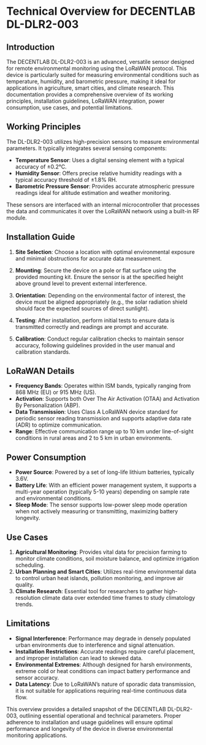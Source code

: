 # Technical Overview for DECENTLAB DL-DLR2-003

## Introduction

The DECENTLAB DL-DLR2-003 is an advanced, versatile sensor designed for remote environmental monitoring using the LoRaWAN protocol. This device is particularly suited for measuring environmental conditions such as temperature, humidity, and barometric pressure, making it ideal for applications in agriculture, smart cities, and climate research. This documentation provides a comprehensive overview of its working principles, installation guidelines, LoRaWAN integration, power consumption, use cases, and potential limitations.

## Working Principles

The DL-DLR2-003 utilizes high-precision sensors to measure environmental parameters. It typically integrates several sensing components:

- **Temperature Sensor**: Uses a digital sensing element with a typical accuracy of ±0.2°C.
- **Humidity Sensor**: Offers precise relative humidity readings with a typical accuracy threshold of ±1.8% RH.
- **Barometric Pressure Sensor**: Provides accurate atmospheric pressure readings ideal for altitude estimation and weather monitoring.

These sensors are interfaced with an internal microcontroller that processes the data and communicates it over the LoRaWAN network using a built-in RF module.

## Installation Guide

1. **Site Selection**: Choose a location with optimal environmental exposure and minimal obstructions for accurate data measurement.
   
2. **Mounting**: Secure the device on a pole or flat surface using the provided mounting kit. Ensure the sensor is at the specified height above ground level to prevent external interference.

3. **Orientation**: Depending on the environmental factor of interest, the device must be aligned appropriately (e.g., the solar radiation shield should face the expected sources of direct sunlight).

4. **Testing**: After installation, perform initial tests to ensure data is transmitted correctly and readings are prompt and accurate.

5. **Calibration**: Conduct regular calibration checks to maintain sensor accuracy, following guidelines provided in the user manual and calibration standards.

## LoRaWAN Details

- **Frequency Bands**: Operates within ISM bands, typically ranging from 868 MHz (EU) or 915 MHz (US).
- **Activation**: Supports both Over The Air Activation (OTAA) and Activation By Personalization (ABP).
- **Data Transmission**: Uses Class A LoRaWAN device standard for periodic sensor reading transmission and supports adaptive data rate (ADR) to optimize communication.
- **Range**: Effective communication range up to 10 km under line-of-sight conditions in rural areas and 2 to 5 km in urban environments.

## Power Consumption

- **Power Source**: Powered by a set of long-life lithium batteries, typically 3.6V.
- **Battery Life**: With an efficient power management system, it supports a multi-year operation (typically 5-10 years) depending on sample rate and environmental conditions.
- **Sleep Mode**: The sensor supports low-power sleep mode operation when not actively measuring or transmitting, maximizing battery longevity.

## Use Cases

1. **Agricultural Monitoring**: Provides vital data for precision farming to monitor climate conditions, soil moisture balance, and optimize irrigation scheduling.
2. **Urban Planning and Smart Cities**: Utilizes real-time environmental data to control urban heat islands, pollution monitoring, and improve air quality.
3. **Climate Research**: Essential tool for researchers to gather high-resolution climate data over extended time frames to study climatology trends.

## Limitations

- **Signal Interference**: Performance may degrade in densely populated urban environments due to interference and signal attenuation.
- **Installation Restrictions**: Accurate readings require careful placement, and improper installation can lead to skewed data.
- **Environmental Extremes**: Although designed for harsh environments, extreme cold or heat conditions can impact battery performance and sensor accuracy.
- **Data Latency**: Due to LoRaWAN’s nature of sporadic data transmission, it is not suitable for applications requiring real-time continuous data flow.

This overview provides a detailed snapshot of the DECENTLAB DL-DLR2-003, outlining essential operational and technical parameters. Proper adherence to installation and usage guidelines will ensure optimal performance and longevity of the device in diverse environmental monitoring applications.